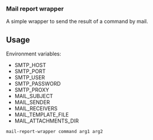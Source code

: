 ### Mail report wrapper

A simple wrapper to send the result of a command by mail.

## Usage

Environment variables:
* SMTP_HOST
* SMTP_PORT
* SMTP_USER
* SMTP_PASSWORD
* SMTP_PROXY
* MAIL_SUBJECT
* MAIL_SENDER
* MAIL_RECEIVERS
* MAIL_TEMPLATE_FILE
* MAIL_ATTACHMENTS_DIR

```
mail-report-wrapper command arg1 arg2
```
